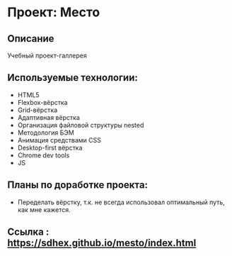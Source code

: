 # Проект: Место

## Описание
Учебный проект-галлерея

## Используемые технологии:
* HTML5
* Flexbox-вёрстка
* Grid-вёрстка
* Адаптивная вёрстка
* Организация файловой структуры nested
* Методология БЭМ
* Анимация средствами CSS
* Desktop-first вёрстка
* Chrome dev tools
* JS

## Планы по доработке проекта:
* Переделать вёрстку, т.к. не всегда использовал оптимальный путь, как мне кажется.

## Ссылка : https://sdhex.github.io/mesto/index.html

